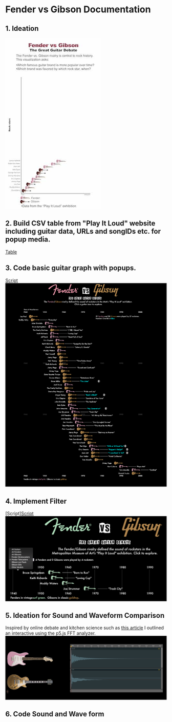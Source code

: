# Fender vs Gibson Documentation
## 1. Ideation 
![Sketch](https://github.com/dangrunebaum/dangrunebaum.github.io/blob/master/met-qual/FENDER_VS_GIBSON_SKETCH.jpg)

## 2. Build CSV table from "Play It Loud" website including guitar data, URLs and songIDs etc. for popup media. 
[Table](https://github.com/dangrunebaum/dangrunebaum.github.io/blob/master/met-interactive/data/guitars.csv)

## 3. Code basic guitar graph with popups. 
[Script](https://github.com/dangrunebaum/dangrunebaum.github.io/blob/master/met-qual/guitars.js)
![Graph](https://github.com/dangrunebaum/dangrunebaum.github.io/blob/master/met-qual/FENDER_VS_GIBSON_FINAL.png) 

## 4. Implement Filter
[Script][Script](https://github.com/dangrunebaum/dangrunebaum.github.io/blob/master/met-int/guitars.js)
![Filter view](https://github.com/dangrunebaum/dangrunebaum.github.io/blob/master/fender-vs-gibson/filter_view.png)

## 5. Ideation for Sound and Waveform Comparison 
Inspired by online debate and kitchen science such as [this article](https://www.cycfi.com/2013/11/sustain-myth-science/) I outlined an interactive using the p5.js FFT analyzer. ![Sound sketch](https://github.com/dangrunebaum/dangrunebaum.github.io/blob/master/fender-vs-gibson/waveform_ideation.png) 

## 6. Code Sound and Wave form 

